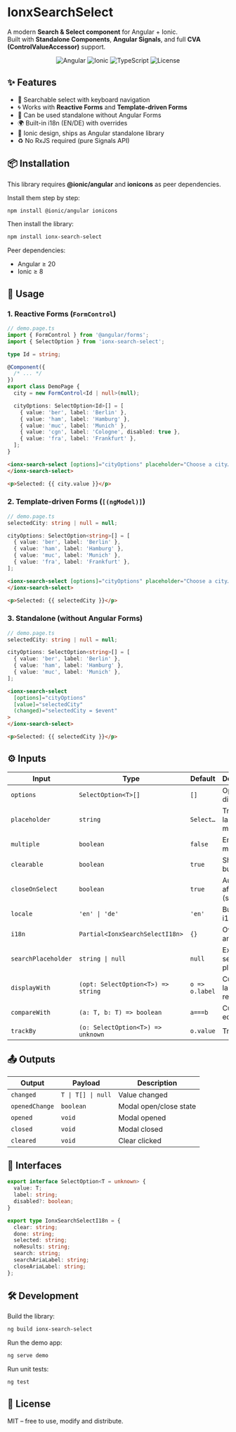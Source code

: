 # IonxSearchSelect

A modern **Search & Select component** for Angular + Ionic.  
Built with **Standalone Components**, **Angular Signals**, and full **CVA (ControlValueAccessor)** support.

<p align="center">
  <img alt="Angular" src="https://img.shields.io/badge/Angular-20+-dd0031?logo=angular&logoColor=white">
  <img alt="Ionic" src="https://img.shields.io/badge/Ionic-8+-3880ff?logo=ionic&logoColor=white">
  <img alt="TypeScript" src="https://img.shields.io/badge/TypeScript-5.9-3178c6?logo=typescript&logoColor=white">
  <img alt="License" src="https://img.shields.io/badge/License-MIT-green">
</p>

## ✨ Features

- 🔎 Searchable select with keyboard navigation
- 🌀 Works with **Reactive Forms** and **Template-driven Forms**
- 🧩 Can be used standalone without Angular Forms
- 🌍 Built-in i18n (EN/DE) with overrides
- 🎨 Ionic design, ships as Angular standalone library
- ♻️ No RxJS required (pure Signals API)

## 📦 Installation

This library requires **@ionic/angular** and **ionicons** as peer dependencies.

Install them step by step:

```bash
npm install @ionic/angular ionicons
```

Then install the library:

```bash
npm install ionx-search-select
```

Peer dependencies:

- Angular ≥ 20
- Ionic ≥ 8

## 🚀 Usage

### 1. Reactive Forms (`FormControl`)

```ts
// demo.page.ts
import { FormControl } from '@angular/forms';
import { SelectOption } from 'ionx-search-select';

type Id = string;

@Component({
  /* ... */
})
export class DemoPage {
  city = new FormControl<Id | null>(null);

  cityOptions: SelectOption<Id>[] = [
    { value: 'ber', label: 'Berlin' },
    { value: 'ham', label: 'Hamburg' },
    { value: 'muc', label: 'Munich' },
    { value: 'cgn', label: 'Cologne', disabled: true },
    { value: 'fra', label: 'Frankfurt' },
  ];
}
```

```html
<ionx-search-select [options]="cityOptions" placeholder="Choose a city…" [formControl]="city">
</ionx-search-select>

<p>Selected: {{ city.value }}</p>
```

### 2. Template-driven Forms (`[(ngModel)]`)

```ts
// demo.page.ts
selectedCity: string | null = null;

cityOptions: SelectOption<string>[] = [
  { value: 'ber', label: 'Berlin' },
  { value: 'ham', label: 'Hamburg' },
  { value: 'muc', label: 'Munich' },
  { value: 'fra', label: 'Frankfurt' },
];
```

```html
<ionx-search-select [options]="cityOptions" placeholder="Choose a city…" [(ngModel)]="selectedCity">
</ionx-search-select>

<p>Selected: {{ selectedCity }}</p>
```

### 3. Standalone (without Angular Forms)

```ts
// demo.page.ts
selectedCity: string | null = null;

cityOptions: SelectOption<string>[] = [
  { value: 'ber', label: 'Berlin' },
  { value: 'ham', label: 'Hamburg' },
  { value: 'muc', label: 'Munich' },
];
```

```html
<ionx-search-select
  [options]="cityOptions"
  [value]="selectedCity"
  (changed)="selectedCity = $event"
>
</ionx-search-select>

<p>Selected: {{ selectedCity }}</p>
```

## ⚙️ Inputs

| Input               | Type                               | Default        | Description                      |
| ------------------- | ---------------------------------- | -------------- | -------------------------------- |
| `options`           | `SelectOption<T>[]`                | `[]`           | Options to display               |
| `placeholder`       | `string`                           | `Select…`      | Trigger label & modal title      |
| `multiple`          | `boolean`                          | `false`        | Enable multi select              |
| `clearable`         | `boolean`                          | `true`         | Show **Clear** button            |
| `closeOnSelect`     | `boolean`                          | `true`         | Auto close after select (single) |
| `locale`            | `'en' \| 'de'`                     | `'en'`         | Built-in i18n                    |
| `i18n`              | `Partial<IonxSearchSelectI18n>`    | `{}`           | Override any text                |
| `searchPlaceholder` | `string \| null`                   | `null`         | Explicit search placeholder      |
| `displayWith`       | `(opt: SelectOption<T>) => string` | `o => o.label` | Custom label renderer            |
| `compareWith`       | `(a: T, b: T) => boolean`          | `a===b`        | Custom equality fn               |
| `trackBy`           | `(o: SelectOption<T>) => unknown`  | `o.value`      | TrackBy fn                       |

## 📤 Outputs

| Output         | Payload            | Description            |
| -------------- | ------------------ | ---------------------- |
| `changed`      | `T \| T[] \| null` | Value changed          |
| `openedChange` | `boolean`          | Modal open/close state |
| `opened`       | `void`             | Modal opened           |
| `closed`       | `void`             | Modal closed           |
| `cleared`      | `void`             | Clear clicked          |

## 🔑 Interfaces

```ts
export interface SelectOption<T = unknown> {
  value: T;
  label: string;
  disabled?: boolean;
}

export type IonxSearchSelectI18n = {
  clear: string;
  done: string;
  selected: string;
  noResults: string;
  search: string;
  searchAriaLabel: string;
  closeAriaLabel: string;
};
```

## 🛠️ Development

Build the library:

```bash
ng build ionx-search-select
```

Run the demo app:

```bash
ng serve demo
```

Run unit tests:

```bash
ng test
```

## 📄 License

MIT – free to use, modify and distribute.
